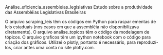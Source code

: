 Análise_eficiencia_assembleias_legislativas
Estudo sobre a produtividade das Assembléias Legislativas Brasileiras

O arquivo scraping_leis têm os códigos em Python para raspar ementas de leis estaduais (nos casos em que a assembléia não disponibilizava diretamente).
O arquivo analise_topicos têm o código da modelagem de tópicos.
O arquivo graficos têm um ipython notebook com o código para criação dos gráficos. Utilizei o plotly, portanto é necessário, para reproduzí-los, criar antes uma conta no site plotly.com.
